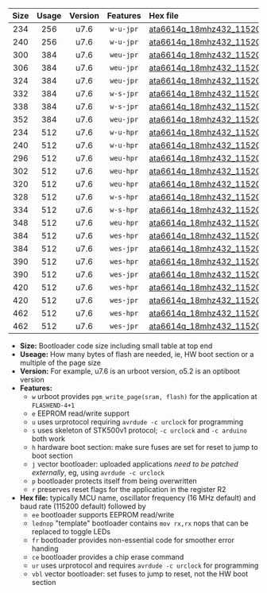 |Size|Usage|Version|Features|Hex file|
|:-:|:-:|:-:|:-:|:--|
|234|256|u7.6|`w-u-jpr`|[ata6614q_18mhz432_115200bps_ur_vbl.hex](https://raw.githubusercontent.com/stefanrueger/urboot/main//ata6614q_18mhz432_115200bps_ur_vbl.hex)|
|240|256|u7.6|`w-u-jpr`|[ata6614q_18mhz432_115200bps_lednop_ur_vbl.hex](https://raw.githubusercontent.com/stefanrueger/urboot/main//ata6614q_18mhz432_115200bps_lednop_ur_vbl.hex)|
|300|384|u7.6|`weu-jpr`|[ata6614q_18mhz432_115200bps_ee_ur_vbl.hex](https://raw.githubusercontent.com/stefanrueger/urboot/main//ata6614q_18mhz432_115200bps_ee_ur_vbl.hex)|
|306|384|u7.6|`weu-jpr`|[ata6614q_18mhz432_115200bps_ee_lednop_ur_vbl.hex](https://raw.githubusercontent.com/stefanrueger/urboot/main//ata6614q_18mhz432_115200bps_ee_lednop_ur_vbl.hex)|
|324|384|u7.6|`weu-jpr`|[ata6614q_18mhz432_115200bps_ee_lednop_fr_ur_vbl.hex](https://raw.githubusercontent.com/stefanrueger/urboot/main//ata6614q_18mhz432_115200bps_ee_lednop_fr_ur_vbl.hex)|
|332|384|u7.6|`w-s-jpr`|[ata6614q_18mhz432_115200bps_vbl.hex](https://raw.githubusercontent.com/stefanrueger/urboot/main//ata6614q_18mhz432_115200bps_vbl.hex)|
|338|384|u7.6|`w-s-jpr`|[ata6614q_18mhz432_115200bps_lednop_vbl.hex](https://raw.githubusercontent.com/stefanrueger/urboot/main//ata6614q_18mhz432_115200bps_lednop_vbl.hex)|
|352|384|u7.6|`weu-jpr`|[ata6614q_18mhz432_115200bps_ee_lednop_fr_ce_ur_vbl.hex](https://raw.githubusercontent.com/stefanrueger/urboot/main//ata6614q_18mhz432_115200bps_ee_lednop_fr_ce_ur_vbl.hex)|
|234|512|u7.6|`w-u-hpr`|[ata6614q_18mhz432_115200bps_ur.hex](https://raw.githubusercontent.com/stefanrueger/urboot/main//ata6614q_18mhz432_115200bps_ur.hex)|
|240|512|u7.6|`w-u-hpr`|[ata6614q_18mhz432_115200bps_lednop_ur.hex](https://raw.githubusercontent.com/stefanrueger/urboot/main//ata6614q_18mhz432_115200bps_lednop_ur.hex)|
|296|512|u7.6|`weu-hpr`|[ata6614q_18mhz432_115200bps_ee_ur.hex](https://raw.githubusercontent.com/stefanrueger/urboot/main//ata6614q_18mhz432_115200bps_ee_ur.hex)|
|302|512|u7.6|`weu-hpr`|[ata6614q_18mhz432_115200bps_ee_lednop_ur.hex](https://raw.githubusercontent.com/stefanrueger/urboot/main//ata6614q_18mhz432_115200bps_ee_lednop_ur.hex)|
|320|512|u7.6|`weu-hpr`|[ata6614q_18mhz432_115200bps_ee_lednop_fr_ur.hex](https://raw.githubusercontent.com/stefanrueger/urboot/main//ata6614q_18mhz432_115200bps_ee_lednop_fr_ur.hex)|
|328|512|u7.6|`w-s-hpr`|[ata6614q_18mhz432_115200bps.hex](https://raw.githubusercontent.com/stefanrueger/urboot/main//ata6614q_18mhz432_115200bps.hex)|
|334|512|u7.6|`w-s-hpr`|[ata6614q_18mhz432_115200bps_lednop.hex](https://raw.githubusercontent.com/stefanrueger/urboot/main//ata6614q_18mhz432_115200bps_lednop.hex)|
|348|512|u7.6|`weu-hpr`|[ata6614q_18mhz432_115200bps_ee_lednop_fr_ce_ur.hex](https://raw.githubusercontent.com/stefanrueger/urboot/main//ata6614q_18mhz432_115200bps_ee_lednop_fr_ce_ur.hex)|
|384|512|u7.6|`wes-hpr`|[ata6614q_18mhz432_115200bps_ee.hex](https://raw.githubusercontent.com/stefanrueger/urboot/main//ata6614q_18mhz432_115200bps_ee.hex)|
|384|512|u7.6|`wes-jpr`|[ata6614q_18mhz432_115200bps_ee_vbl.hex](https://raw.githubusercontent.com/stefanrueger/urboot/main//ata6614q_18mhz432_115200bps_ee_vbl.hex)|
|390|512|u7.6|`wes-hpr`|[ata6614q_18mhz432_115200bps_ee_lednop.hex](https://raw.githubusercontent.com/stefanrueger/urboot/main//ata6614q_18mhz432_115200bps_ee_lednop.hex)|
|390|512|u7.6|`wes-jpr`|[ata6614q_18mhz432_115200bps_ee_lednop_vbl.hex](https://raw.githubusercontent.com/stefanrueger/urboot/main//ata6614q_18mhz432_115200bps_ee_lednop_vbl.hex)|
|420|512|u7.6|`wes-hpr`|[ata6614q_18mhz432_115200bps_ee_lednop_fr.hex](https://raw.githubusercontent.com/stefanrueger/urboot/main//ata6614q_18mhz432_115200bps_ee_lednop_fr.hex)|
|420|512|u7.6|`wes-jpr`|[ata6614q_18mhz432_115200bps_ee_lednop_fr_vbl.hex](https://raw.githubusercontent.com/stefanrueger/urboot/main//ata6614q_18mhz432_115200bps_ee_lednop_fr_vbl.hex)|
|462|512|u7.6|`wes-hpr`|[ata6614q_18mhz432_115200bps_ee_lednop_fr_ce.hex](https://raw.githubusercontent.com/stefanrueger/urboot/main//ata6614q_18mhz432_115200bps_ee_lednop_fr_ce.hex)|
|462|512|u7.6|`wes-jpr`|[ata6614q_18mhz432_115200bps_ee_lednop_fr_ce_vbl.hex](https://raw.githubusercontent.com/stefanrueger/urboot/main//ata6614q_18mhz432_115200bps_ee_lednop_fr_ce_vbl.hex)|

- **Size:** Bootloader code size including small table at top end
- **Useage:** How many bytes of flash are needed, ie, HW boot section or a multiple of the page size
- **Version:** For example, u7.6 is an urboot version, o5.2 is an optiboot version
- **Features:**
  + `w` urboot provides `pgm_write_page(sram, flash)` for the application at `FLASHEND-4+1`
  + `e` EEPROM read/write support
  + `u` uses urprotocol requiring `avrdude -c urclock` for programming
  + `s` uses skeleton of STK500v1 protocol; `-c urclock` and `-c arduino` both work
  + `h` hardware boot section: make sure fuses are set for reset to jump to boot section
  + `j` vector bootloader: uploaded applications *need to be patched externally*, eg, using `avrdude -c urclock`
  + `p` bootloader protects itself from being overwritten
  + `r` preserves reset flags for the application in the register R2
- **Hex file:** typically MCU name, oscillator frequency (16 MHz default) and baud rate (115200 default) followed by
  + `ee` bootloader supports EEPROM read/write
  + `lednop` "template" bootloader contains `mov rx,rx` nops that can be replaced to toggle LEDs
  + `fr` bootloader provides non-essential code for smoother error handing
  + `ce` bootloader provides a chip erase command
  + `ur` uses urprotocol and requires `avrdude -c urclock` for programming
  + `vbl` vector bootloader: set fuses to jump to reset, not the HW boot section
